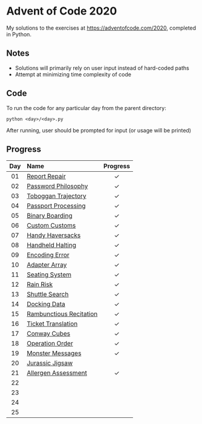 # Advent of Code 2020

My solutions to the exercises at https://adventofcode.com/2020, completed in Python.

## Notes
* Solutions will primarily rely on user input instead of hard-coded paths
* Attempt at minimizing time complexity of code

## Code
To run the code for any particular day from the parent directory:

```
python <day>/<day>.py
```

After running, user should be prompted for input (or usage will be printed)

## Progress

| Day | Name | Progress | 
|:---:|:---|:---:|
| 01 | [Report Repair](https://adventofcode.com/2020/day/1) | ✓ |
| 02 | [Password Philosophy](https://adventofcode.com/2020/day/2) | ✓ |
| 03 | [Toboggan Trajectory](https://adventofcode.com/2020/day/3) | ✓ |
| 04 | [Passport Processing](https://adventofode.com/2020/day/4) | ✓ |
| 05 | [Binary Boarding](https://adventofcode.com/2020/day/5) | ✓ |
| 06 | [Custom Customs](https://adventofcode.com/2020/day/6) | ✓ |
| 07 | [Handy Haversacks](https://adventofcode.com/2020/day/7) | ✓ |
| 08 | [Handheld Halting](https://adventofcode.com/2020/day/8) | ✓ |
| 09 | [Encoding Error](https://adventofcode.com/2020/day/9) | ✓ |
| 10 | [Adapter Array](https://adventofcode.com/2020/day/10) | ✓ |
| 11 | [Seating System](https://adventofcode.com/2020/day/11) | ✓ |
| 12 | [Rain Risk](https://adventofcode.com/2020/day/12) | ✓ |
| 13 | [Shuttle Search](https://adventofcode.com/2020/day/13) | ✓ |
| 14 | [Docking Data](https://adventofcode.com/2020/day/14) | ✓ |
| 15 | [Rambunctious Recitation](https://adventofcode.com/2020/day/15) | ✓ |
| 16 | [Ticket Translation](https://adventofcode.com/2020/day/16) | ✓ |
| 17 | [Conway Cubes](https://adventofcode.com/2020/day/17) | ✓ |
| 18 | [Operation Order](https://adventofcode.com/2020/day/18) | ✓ |
| 19 | [Monster Messages](https://adventofcode.com/2020/day/19) | ✓ |
| 20 | [Jurassic Jigsaw](https://adventofcode.com/2020/day/20) |  |
| 21 | [Allergen Assessment](https://adventofcode.com/2020/day/21) | ✓ |
| 22 | [](https://adventofcode.com/2020/day/22) |  |
| 23 | [](https://adventofcode.com/2020/day/23) |  |
| 24 | [](https://adventofcode.com/2020/day/24) |  |
| 25 | [](https://adventofcode.com/2020/day/25) |  |